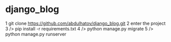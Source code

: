 # django_blog

1 git clone https://github.com/abdulhatov/django_blog.git
2 enter the project
3 /> pip install -r requirements.txt
4 /> python manage.py migrate
5 /> python manage.py runserver
